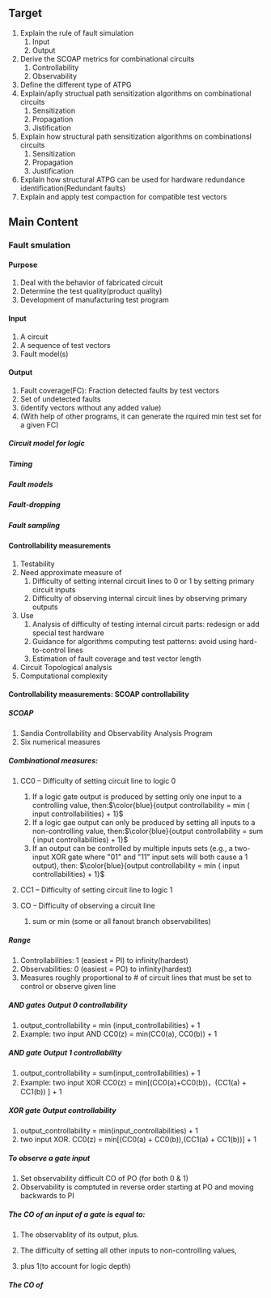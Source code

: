 ## Target
1. Explain the rule of fault simulation
    1. Input
    2. Output
2. Derive the SCOAP metrics for combinational circuits
    1. Controllability
    2. Observability
3. Define the different type of ATPG
4. Explain/aplly structual path sensitization algorithms on combinational circuits
    1. Sensitization
    2. Propagation
    3. Jistification
 5. Explain how structural path sensitization algorithms on combinationsl circuits
    1. Sensitization
    2. Propagation
    3. Justification
 6. Explain how structural ATPG can be used for hardware redundance identification(Redundant faults)
7. Explain and apply test compaction for compatible test vectors

## Main Content
### Fault smulation
#### Purpose
1. Deal with the behavior of fabricated circuit
2. Determine the test quality(product quality)
3. Development of manufacturing test program
#### Input 
1. A circuit
2. A sequence of test vectors
3. Fault model(s)
#### Output 
1. Fault coverage(FC): Fraction detected faults by test vectors
2. Set of undetected faults
3. (identify vectors without any added value)
4. (With help of other programs, it can generate the rquired min test set for a given FC)
   
##### Circuit model for logic
##### Timing
##### Fault models
##### Fault-dropping
##### Fault sampling 

#### Controllability measurements
1. Testability 
2. Need approximate measure of
   1. Difficulty of setting internal circuit lines to 0 or 1 by setting primary circuit inputs
   2. Difficulty of observing internal circuit lines by observing primary outputs
3. Use
   1.  Analysis of difficulty of testing internal circuit parts: redesign or add special test hardware
   2.  Guidance for algorithms computing test patterns: avoid using hard-to-control lines
   3.  Estimation of fault coverage and test vector length
4. Circuit Topological analysis
5. Computational complexity

#### Controllability measurements: SCOAP controllability

##### SCOAP 
1. Sandia Controllability and Observability Analysis Program
2. Six numerical measures 
##### Combinational measures:
1. CC0 – Difficulty of setting circuit line to logic 0
   1. If a logic gate output is produced by setting only one input to a controlling value, then:$\color{blue}{output controllability = min ( input controllabilities) + 1}$
   2. If a logic gae output can only be produced by setting all inputs to a non-controlling value, then:$\color{blue}{output controllability = sum ( input controllabilities) + 1}$
   3. If an output can be controlled by multiple inputs sets (e.g., a two-input XOR gate where "01" and "11" input sets will both cause a 1 output), then:
   $\color{blue}{output controllability = min ( input controllabilities) + 1}$
2. CC1 – Difficulty of setting circuit line to logic 1

3. CO – Difficulty of observing a circuit line
   1. sum or min (some or all fanout branch observabilites)
##### Range 
1. Controllabilities: 1 (easiest = PI) to infinity(hardest)
2. Observabilities: 0 (easiest = PO) to infinity(hardest)
3. Measures roughly proportional to # of circuit lines that must be set to control or observe given
line


##### AND gates Output 0 controllability
1. output_controllability = min (input_controllabilities) + 1
2. Example: two input AND
   CC0(z) = min(CC0(a), CC0(b)) + 1

##### AND gate Output 1 controllability
1. output_controllability = sum(input_controllabilities) + 1
2. Example: two input XOR
   CC0(z) = min[(CC0(a)+CC0(b))，(CC1(a) + CC1(b)) ] + 1

##### XOR gate Output controllability
1. output_controllability = min(input_controllabilities) + 1
2. two input XOR. CC0(z) = min[(CC0(a) + CC0(b)),(CC1(a) + CC1(b))] + 1

##### To observe a gate input
1. Set observability difficult CO of PO (for both 0 & 1)
2. Observability is comptuted in reverse order starting at PO and moving backwards to PI

##### The CO of an input of a gate is equal to:

1. The observablity of its output, plus.
   
2. The difficulty of setting all other inputs to non-controlling values,
    
3. plus 1(to account for logic depth)

##### The CO of 